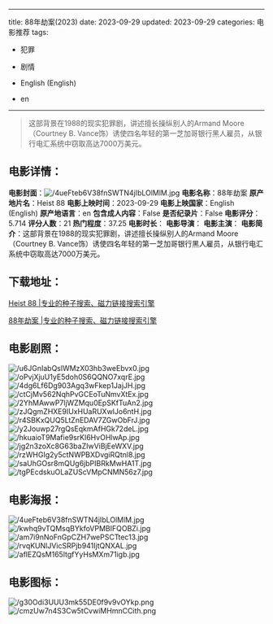 
---
title: 88年劫案(2023)
date: 2023-09-29
updated: 2023-09-29
categories: 电影推荐
tags:
- 犯罪
- 剧情

- English (English)
- en
---


> 这部背景在1988的现实犯罪剧，讲述擅长操纵别人的Armand Moore（Courtney B. Vance饰）诱使四名年轻的第一芝加哥银行黑人雇员，从银行电汇系统中窃取高达7000万美元。

## **电影详情**：

**电影封面**：<img src="https://image.tmdb.org/t/p/w200/4ueFteb6V38fnSWTN4jIbLOlMlM.jpg" alt="/4ueFteb6V38fnSWTN4jIbLOlMlM.jpg" title="/4ueFteb6V38fnSWTN4jIbLOlMlM.jpg">
**电影名称**：88年劫案
**原产地片名**：Heist 88
**电影上映时间**：2023-09-29
**电影上映国家**：English (English)
**原产地语言**：en
**包含成人内容**：False
**是否纪录片**：False
**电影评分**：5.714
**评分人数**：21
**热门程度**：37.25
**电影时长**：
**电影导演**：
**电影主演**：
**电影简介**：这部背景在1988的现实犯罪剧，讲述擅长操纵别人的Armand Moore（Courtney B. Vance饰）诱使四名年轻的第一芝加哥银行黑人雇员，从银行电汇系统中窃取高达7000万美元。

## **下载地址**：
[Heist 88 |专业的种子搜索、磁力链接搜索引擎](https://movie.amd794.com:2083/?search=Heist%2088&ordering=&mode=match_phrase&page_size=10&page=1)

[88年劫案 |专业的种子搜索、磁力链接搜索引擎](https://movie.amd794.com:2083/?search=88%E5%B9%B4%E5%8A%AB%E6%A1%88&ordering=&mode=match_phrase&page_size=10&page=1)
 

## **电影剧照**：
<img src="https://image.tmdb.org/t/p/original/u6JGnIabQslWMzX03hb3weEbvx0.jpg" alt="/u6JGnIabQslWMzX03hb3weEbvx0.jpg" title="/u6JGnIabQslWMzX03hb3weEbvx0.jpg"><img src="https://image.tmdb.org/t/p/original/oPvjXjuU1yE5doh0S6QQNO7xqrE.jpg" alt="/oPvjXjuU1yE5doh0S6QQNO7xqrE.jpg" title="/oPvjXjuU1yE5doh0S6QQNO7xqrE.jpg"><img src="https://image.tmdb.org/t/p/original/4dg6Lf6Dg903Agq3wFkep1JajJH.jpg" alt="/4dg6Lf6Dg903Agq3wFkep1JajJH.jpg" title="/4dg6Lf6Dg903Agq3wFkep1JajJH.jpg"><img src="https://image.tmdb.org/t/p/original/ctCjMv562NqhPvGCEoTuNmvXtEx.jpg" alt="/ctCjMv562NqhPvGCEoTuNmvXtEx.jpg" title="/ctCjMv562NqhPvGCEoTuNmvXtEx.jpg"><img src="https://image.tmdb.org/t/p/original/2YhMAwwP7ljWZMqu0EpSKfTuAn2.jpg" alt="/2YhMAwwP7ljWZMqu0EpSKfTuAn2.jpg" title="/2YhMAwwP7ljWZMqu0EpSKfTuAn2.jpg"><img src="https://image.tmdb.org/t/p/original/zJQgmZHXE9IUxHUaRUXwlJo6ntH.jpg" alt="/zJQgmZHXE9IUxHUaRUXwlJo6ntH.jpg" title="/zJQgmZHXE9IUxHUaRUXwlJo6ntH.jpg"><img src="https://image.tmdb.org/t/p/original/r4SBKxQUQ5LtZnEDAV7ZGwObFrJ.jpg" alt="/r4SBKxQUQ5LtZnEDAV7ZGwObFrJ.jpg" title="/r4SBKxQUQ5LtZnEDAV7ZGwObFrJ.jpg"><img src="https://image.tmdb.org/t/p/original/y2Jouwp27rgQsEqkmAfHGk72deL.jpg" alt="/y2Jouwp27rgQsEqkmAfHGk72deL.jpg" title="/y2Jouwp27rgQsEqkmAfHGk72deL.jpg"><img src="https://image.tmdb.org/t/p/original/hkuaioT9Mafie9srKl6HvOHlwAp.jpg" alt="/hkuaioT9Mafie9srKl6HvOHlwAp.jpg" title="/hkuaioT9Mafie9srKl6HvOHlwAp.jpg"><img src="https://image.tmdb.org/t/p/original/jg2n3zoXc8G63baZIwViBjEeWXV.jpg" alt="/jg2n3zoXc8G63baZIwViBjEeWXV.jpg" title="/jg2n3zoXc8G63baZIwViBjEeWXV.jpg"><img src="https://image.tmdb.org/t/p/original/rzWHGIg2y5ctNWPBXDvgiRQtnl8.jpg" alt="/rzWHGIg2y5ctNWPBXDvgiRQtnl8.jpg" title="/rzWHGIg2y5ctNWPBXDvgiRQtnl8.jpg"><img src="https://image.tmdb.org/t/p/original/saUhGOsr8mQUg6jbPIBRkMwHA1T.jpg" alt="/saUhGOsr8mQUg6jbPIBRkMwHA1T.jpg" title="/saUhGOsr8mQUg6jbPIBRkMwHA1T.jpg"><img src="https://image.tmdb.org/t/p/original/tgPEcdskuOLaZUScVMpCNMN56z7.jpg" alt="/tgPEcdskuOLaZUScVMpCNMN56z7.jpg" title="/tgPEcdskuOLaZUScVMpCNMN56z7.jpg">

## **电影海报**：
<img src="https://image.tmdb.org/t/p/original/4ueFteb6V38fnSWTN4jIbLOlMlM.jpg" alt="/4ueFteb6V38fnSWTN4jIbLOlMlM.jpg" title="/4ueFteb6V38fnSWTN4jIbLOlMlM.jpg"><img src="https://image.tmdb.org/t/p/original/kwhq9vTQMsqBYkfoVPMBIFQOBZi.jpg" alt="/kwhq9vTQMsqBYkfoVPMBIFQOBZi.jpg" title="/kwhq9vTQMsqBYkfoVPMBIFQOBZi.jpg"><img src="https://image.tmdb.org/t/p/original/am7i9nNoFnGpCZH7wePSCTtec13.jpg" alt="/am7i9nNoFnGpCZH7wePSCTtec13.jpg" title="/am7i9nNoFnGpCZH7wePSCTtec13.jpg"><img src="https://image.tmdb.org/t/p/original/rvqKUNlJVicSRPjb941IjtQNXAL.jpg" alt="/rvqKUNlJVicSRPjb941IjtQNXAL.jpg" title="/rvqKUNlJVicSRPjb941IjtQNXAL.jpg"><img src="https://image.tmdb.org/t/p/original/aflEZQsM165ltgfYyHsMXm71igb.jpg" alt="/aflEZQsM165ltgfYyHsMXm71igb.jpg" title="/aflEZQsM165ltgfYyHsMXm71igb.jpg">

## **电影图标**：
<img src="https://image.tmdb.org/t/p/original/g30Odi3UUU3mk55DE0f9v9vOYkp.png" alt="/g30Odi3UUU3mk55DE0f9v9vOYkp.png" title="/g30Odi3UUU3mk55DE0f9v9vOYkp.png"><img src="https://image.tmdb.org/t/p/original/cmzUw7n4S3Cw5tCvwiMHmnCCith.png" alt="/cmzUw7n4S3Cw5tCvwiMHmnCCith.png" title="/cmzUw7n4S3Cw5tCvwiMHmnCCith.png">
